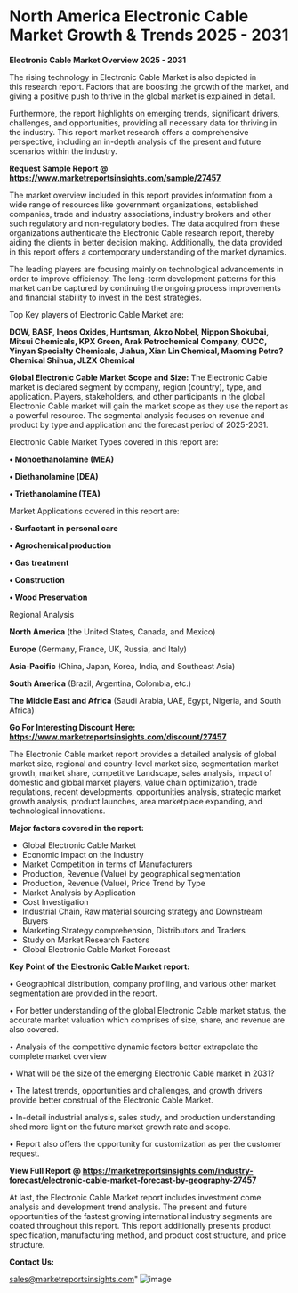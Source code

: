 # North America Electronic Cable Market Growth & Trends 2025 - 2031

<Strong> Electronic Cable Market Overview 2025 - 2031</strong>

The rising technology in Electronic Cable Market is also depicted in this research report. Factors that are boosting the growth of the market, and giving a positive push to thrive in the global market is explained in detail.

Furthermore, the report highlights on emerging trends, significant drivers, challenges, and opportunities, providing all necessary data for thriving in the industry. This report market research offers a comprehensive perspective, including an in-depth analysis of the present and future scenarios within the industry.

<strong>Request Sample Report @ <a href=https://www.marketreportsinsights.com/sample/27457>https://www.marketreportsinsights.com/sample/27457</a></strong>

The market overview included in this report provides information from a wide range of resources like government organizations, established companies, trade and industry associations, industry brokers and other such regulatory and non-regulatory bodies. The data acquired from these organizations authenticate the Electronic Cable research report, thereby aiding the clients in better decision making. Additionally, the data provided in this report offers a contemporary understanding of the market dynamics.

The leading players are focusing mainly on technological advancements in order to improve efficiency. The long-term development patterns for this market can be captured by continuing the ongoing process improvements and financial stability to invest in the best strategies.

Top Key players of Electronic Cable Market are:

<strong>DOW, BASF, Ineos Oxides, Huntsman, Akzo Nobel, Nippon Shokubai, Mitsui Chemicals, KPX Green, Arak Petrochemical Company, OUCC, Yinyan Specialty Chemicals, Jiahua, Xian Lin Chemical, Maoming Petro?Chemical Shihua, JLZX Chemical</strong>

<strong><b>Global Electronic Cable Market Scope and Size:</b></strong>
The Electronic Cable market is declared segment by company, region (country), type, and application. Players, stakeholders, and other participants in the global Electronic Cable market will gain the market scope as they use the report as a powerful resource. The segmental analysis focuses on revenue and product by type and application and the forecast period of 2025-2031.

Electronic Cable Market Types covered in this report are:

<strong>• Monoethanolamine (MEA)

• Diethanolamine (DEA)

• Triethanolamine (TEA)</strong>

Market Applications covered in this report are:

<strong>• Surfactant in personal care

• Agrochemical production

• Gas treatment

• Construction

• Wood Preservation</strong> 

Regional Analysis

<strong>North America</strong> (the United States, Canada, and Mexico)

<strong>Europe</strong> (Germany, France, UK, Russia, and Italy)

<strong>Asia-Pacific</strong> (China, Japan, Korea, India, and Southeast Asia)

<strong>South America</strong> (Brazil, Argentina, Colombia, etc.)

<strong>The Middle East and Africa</strong> (Saudi Arabia, UAE, Egypt, Nigeria, and South Africa)

<strong>Go For Interesting Discount Here: <a href=https://www.marketreportsinsights.com/discount/27457>https://www.marketreportsinsights.com/discount/27457</a></strong>

The Electronic Cable market report provides a detailed analysis of global market size, regional and country-level market size, segmentation market growth, market share, competitive Landscape, sales analysis, impact of domestic and global market players, value chain optimization, trade regulations, recent developments, opportunities analysis, strategic market growth analysis, product launches, area marketplace expanding, and technological innovations.

<strong><b>Major factors covered in the report:</b></strong>
<ul>
  <li>Global Electronic Cable Market </li>
  <li>Economic Impact on the Industry</li>
  <li>Market Competition in terms of Manufacturers</li>
  <li>Production, Revenue (Value) by geographical segmentation</li>
  <li>Production, Revenue (Value), Price Trend by Type</li>
  <li>Market Analysis by Application</li>
  <li>Cost Investigation</li>
  <li>Industrial Chain, Raw material sourcing strategy and Downstream Buyers</li>
  <li>Marketing Strategy comprehension, Distributors and Traders</li>
  <li>Study on Market Research Factors</li>
  <li>Global Electronic Cable Market Forecast</li>
</ul>

<strong><b>Key Point of the Electronic Cable Market report:</b></strong>

• Geographical distribution, company profiling, and various other market segmentation are provided in the report.

• For better understanding of the global Electronic Cable market status, the accurate market valuation which comprises of size, share, and revenue are also covered.

• Analysis of the competitive dynamic factors better extrapolate the complete market overview

• What will be the size of the emerging Electronic Cable market in 2031?

• The latest trends, opportunities and challenges, and growth drivers provide better construal of the Electronic Cable Market.

• In-detail industrial analysis, sales study, and production understanding shed more light on the future market growth rate and scope.

• Report also offers the opportunity for customization as per the customer request.

<strong><b>View Full Report @ <a href=https://marketreportsinsights.com/industry-forecast/electronic-cable-market-forecast-by-geography-27457>https://marketreportsinsights.com/industry-forecast/electronic-cable-market-forecast-by-geography-27457</a></b></strong>


At last, the Electronic Cable Market report includes investment come analysis and development trend analysis. The present and future opportunities of the fastest growing international industry segments are coated throughout this report. This report additionally presents product specification, manufacturing method, and product cost structure, and price structure.

<strong>Contact Us:</strong>

sales@marketreportsinsights.com"
![image](https://github.com/user-attachments/assets/ac8b38d0-97b1-4a86-be24-e4aa2be8e0fc)
